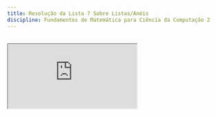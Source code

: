 ```yaml
---
title: Resolução da Lista 7 Sobre Listas/Anéis
discipline: Fundamentos de Matemática para Ciência da Computação 2
---
```


<br>

<iframe src="https://drive.google.com/file/d/1S2z4auHs4XXhGL0iNW7EeZCFFwCczWCV/preview" allow="autoplay"></iframe>

